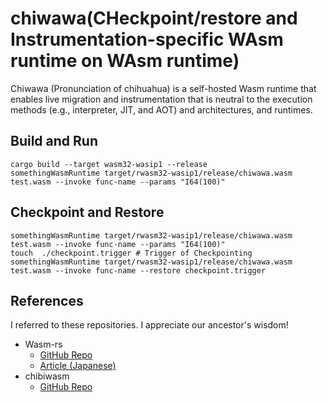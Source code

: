 # chiwawa(CHeckpoint/restore and Instrumentation-specific WAsm runtime on WAsm runtime)

Chiwawa (Pronunciation of chihuahua) is a self-hosted Wasm runtime that enables live migration and instrumentation that is neutral to the execution methods (e.g., interpreter, JIT, and AOT) and architectures, and runtimes.


## Build and Run

```
cargo build --target wasm32-wasip1 --release
somethingWasmRuntime target/rwasm32-wasip1/release/chiwawa.wasm test.wasm --invoke func-name --params "I64(100)"
```

## Checkpoint and Restore

```
somethingWasmRuntime target/rwasm32-wasip1/release/chiwawa.wasm test.wasm --invoke func-name --params "I64(100)"
touch  ./checkpoint.trigger # Trigger of Checkpointing
somethingWasmRuntime target/rwasm32-wasip1/release/chiwawa.wasm test.wasm --invoke func-name --restore checkpoint.trigger
```

## References
I referred to these repositories. I appreciate our ancestor's wisdom!

- Wasm-rs
  - [GitHub Repo](https://github.com/kgtkr/wasm-rs)
  - [Article (Japanese)](https://qiita.com/kgtkr/items/f4b3e2d83c7067f3cfcb)
- chibiwasm
  - [GitHub Repo](https://github.com/skanehira/chibiwasm)
